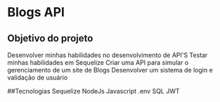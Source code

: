 # Blogs API

## Objetivo do projeto

Desenvolver minhas habilidades no desenvolvimento de API'S
Testar minhas habilidades em Sequelize
Criar uma API para simular o gerenciamento de um site de Blogs
Desenvolver um sistema de login e validação de usuário

##Tecnologias
Sequelize
NodeJs
Javascript
.env
SQL
JWT
